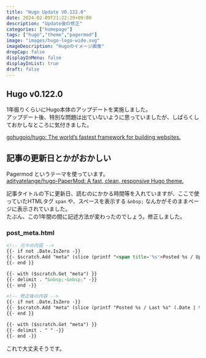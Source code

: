 ```yaml
---
title: "Hugo Update V0.122.0"
date: 2024-02-09T21:22:29+09:00
description: "Update後の修正"
categories: ["homepage"]
tags: ["hugo","theme","pagermod"]
image: "images/hugo-logo-wide.svg"
imageDescription: "Hugoのイメージ画像"
dropCap: false
displayInMenu: false
displayInList: true
draft: false
---
```

## Hugo v0.122.0

1年振りくらいにHugo本体のアップデートを実施しました。  
アップデート後、特別な問題は出ていないように思っていましたが、しばらくしておかしなところに気付きました。  

[gohugoio/hugo: The world’s fastest framework for building websites.](https://github.com/gohugoio/hugo)  

## 記事の更新日とかがおかしい

Pagermod というテーマを使っています。  
[adityatelange/hugo-PaperMod: A fast, clean, responsive Hugo theme.](https://github.com/adityatelange/hugo-PaperMod/)  

記事タイトルの下に更新日、読むのにかかる時間等を入れていますが、ここで使っていたHTMLタグ `span` や、スペースを表示する `&nbsp;` なんかがそのままページに表示されていました。  
たぶん、この1年間の間に記述方法が変わったのでしょう。修正しました。  

### post_meta.html

```html
<!-- 元々の内容 -->
{{- if not .Date.IsZero -}}
{{- $scratch.Add "meta" (slice (printf "<span title='%s'>Posted %s / Updated %s</span>" (.Date) (.Date | time.Format (default "2006-01-02" site.Params.DateFormat)) (.Lastmod.Format (default "2006-01-02")))) }}
{{- end }}

{{- with ($scratch.Get "meta") }}
{{- delimit . "&nbsp;·&nbsp;" -}}
{{- end -}}
```

```html
<!-- 修正後の内容 -->
{{- if not .Date.IsZero -}}
{{- $scratch.Add "meta" (slice (printf "Posted %s / Last %s" (.Date | time.Format (default "2006-01-02")) (.Lastmod.Format (default "2006-01-02")))) }}
{{- end }}

{{- with ($scratch.Get "meta") }}
{{- delimit . " " -}}
{{- end -}}
```

これで大丈夫そうです。  

